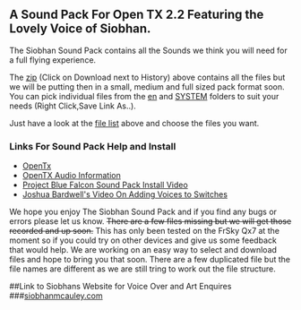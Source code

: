 ## A Sound Pack For Open TX 2.2 Featuring the Lovely Voice of Siobhan.

The Siobhan Sound Pack contains all the Sounds we think you will need for a full flying experience. 

The [zip](SSP.zip) (Click on Download next to History) above contains all the files but we will be putting then in a small, medium and full sized pack format soon. You can pick individual files from the [en](en/) and [SYSTEM](en/SYSTEM) folders to suit your needs (Right Click,Save Link As..). 

Just have a look at the [file list](SSP_FileList.csv) above and choose the files you want.

### Links For Sound Pack Help and Install
* [OpenTx](https://www.open-tx.org/)
* [OpenTX Audio Information](https://opentx.gitbooks.io/manual-for-opentx-2-2/advanced/audio.html)
* [Project Blue Falcon Sound Pack Install Video](https://www.youtube.com/watch?v=DKjxo4ZlxqI)
* [Joshua Bardwell's Video On Adding Voices to Switches](https://www.youtube.com/watch?v=YhHliJsOOyg)

We hope you enjoy The Siobhan Sound Pack and if you find any bugs or errors please let us know. ~~There are a few files missing but we will get those recorded and up soon.~~ This has only been tested on the FrSky Qx7 at the moment so if you could try on other devices and give us some feedback that would help. We are working on an easy way to select and download files and hope to bring you that soon. There are a few duplicated file but the file names are different as we are still tring to work out the file structure.

##Link to Siobhans Website for Voice Over and Art Enquires
###[siobhanmcauley.com](http://siobhanmcauley.com)
